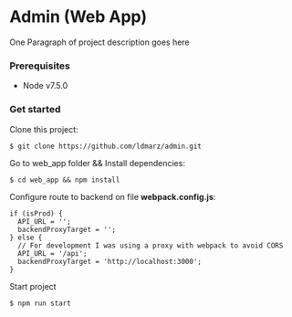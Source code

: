 # Admin (Web App)

One Paragraph of project description goes here

### Prerequisites
- Node v7.5.0


### Get started
Clone this project:

	$ git clone https://github.com/ldmarz/admin.git
Go to web_app folder && Install dependencies:

	$ cd web_app && npm install
Configure route to backend on file **webpack.config.js**:

	if (isProd) {
	  API_URL = '';
	  backendProxyTarget = '';
	} else {
	  // For development I was using a proxy with webpack to avoid CORS
	  API_URL = '/api';
	  backendProxyTarget = 'http://localhost:3000';
	}

		

Start project
    
    $ npm run start

